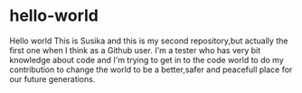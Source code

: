 # hello-world
Hello world
This is Susika and this is my second repository,but actually the first one when I think as a Github user.
I'm a tester who has very bit knowledge about code and I'm trying to get in to the code world to do my contribution to change the world to be a better,safer and peacefull place for our future generations.
